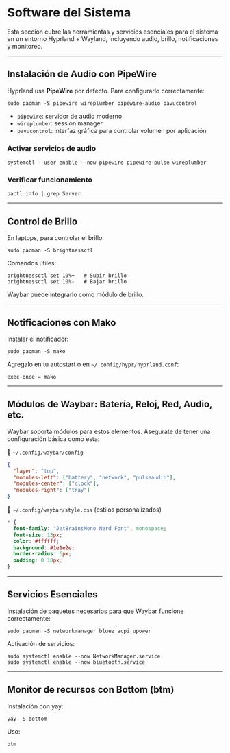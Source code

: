 # Software del Sistema

Esta sección cubre las herramientas y servicios esenciales para el sistema en un entorno Hyprland + Wayland, incluyendo audio, brillo, notificaciones y monitoreo.

---

## Instalación de Audio con PipeWire

Hyprland usa **PipeWire** por defecto. Para configurarlo correctamente:

```
sudo pacman -S pipewire wireplumber pipewire-audio pavucontrol
```

- `pipewire`: servidor de audio moderno
- `wireplumber`: session manager
- `pavucontrol`: interfaz gráfica para controlar volumen por aplicación

### Activar servicios de audio

```
systemctl --user enable --now pipewire pipewire-pulse wireplumber
```

### Verificar funcionamiento

```
pactl info | grep Server
```

---

## Control de Brillo

En laptops, para controlar el brillo:

```
sudo pacman -S brightnessctl
```

Comandos útiles:

```
brightnessctl set 10%+   # Subir brillo
brightnessctl set 10%-   # Bajar brillo
```

Waybar puede integrarlo como módulo de brillo.

---

## Notificaciones con Mako

Instalar el notificador:

```
sudo pacman -S mako
```

Agregalo en tu autostart o en `~/.config/hypr/hyprland.conf`:

```
exec-once = mako
```

---

## Módulos de Waybar: Batería, Reloj, Red, Audio, etc.

Waybar soporta módulos para estos elementos. Asegurate de tener una configuración básica como esta:

📁 `~/.config/waybar/config`

```json
{
  "layer": "top",
  "modules-left": ["battery", "network", "pulseaudio"],
  "modules-center": ["clock"],
  "modules-right": ["tray"]
}
```

📁 `~/.config/waybar/style.css` (estilos personalizados)

```css
* {
  font-family: "JetBrainsMono Nerd Font", monospace;
  font-size: 13px;
  color: #ffffff;
  background: #1e1e2e;
  border-radius: 6px;
  padding: 0 10px;
}
```

---

## Servicios Esenciales

Instalación de paquetes necesarios para que Waybar funcione correctamente:

```
sudo pacman -S networkmanager bluez acpi upower
```

Activación de servicios:

```
sudo systemctl enable --now NetworkManager.service
sudo systemctl enable --now bluetooth.service
```

---

## Monitor de recursos con Bottom (btm)

Instalación con yay:

```
yay -S bottom
```

Uso:

```
btm
```
